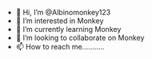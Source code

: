 - 👋 Hi, I’m @Albinomonkey123
- 👀 I’m interested in Monkey
- 🌱 I’m currently learning Monkey
- 💞️ I’m looking to collaborate on Monkey
- 📫 How to reach me...........

<!---
Albinomonkey123/Albinomonkey123 is a ✨ special ✨ repository because its `README.md` (this file) appears on your GitHub profile.
You can click the Preview link to take a look at your changes.
--->
